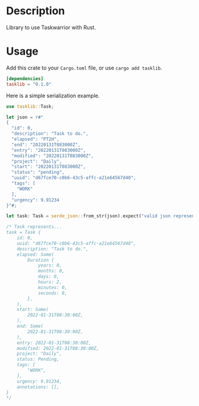 # Description

Library to use Taskwarrior with Rust.

# Usage

Add this crate to your `Cargo.toml` file, or use `cargo add tasklib`.

```toml
[dependencies]
tasklib = "0.1.0"
```

Here is a simple serialization example.

```rust
use tasklib::Task;

let json = r#"
{
  "id": 0,
  "description": "Task to do.",
  "elapsed": "PT2H",
  "end": "20220131T083000Z",
  "entry": "20220131T083000Z",
  "modified": "20220131T083000Z",
  "project": "Daily",
  "start": "20220131T083000Z",
  "status": "pending",
  "uuid": "d67fce70-c0b6-43c5-affc-a21e64567d40",
  "tags": [
    "WORK"
  ],
  "urgency": 9.91234
}"#;

let task: Task = serde_json::from_str(json).expect("valid json representing a task");

/* Task represents...
task = Task {
    id: 0,
    uuid: "d67fce70-c0b6-43c5-affc-a21e64567d40",
    description: "Task to do.",
    elapsed: Some(
        Duration {
            years: 0,
            months: 0,
            days: 0,
            hours: 2,
            minutes: 0,
            seconds: 0,
        },
    ),
    start: Some(
        2022-01-31T08:30:00Z,
    ),
    end: Some(
        2022-01-31T08:30:00Z,
    ),
    entry: 2022-01-31T08:30:00Z,
    modified: 2022-01-31T08:30:00Z,
    project: "Daily",
    status: Pending,
    tags: [
        "WORK",
    ],
    urgency: 9.91234,
    annotations: [],
}
*/
```
